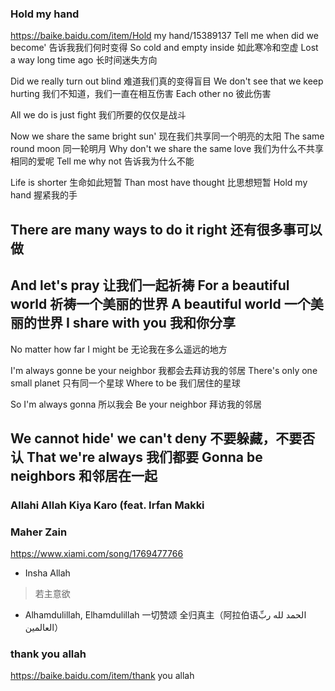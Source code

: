 ### Hold my hand
https://baike.baidu.com/item/Hold my hand/15389137
Tell me when did we become'
告诉我我们何时变得
So cold and empty inside
如此寒冷和空虚
Lost a way long time ago
长时间迷失方向

Did we really turn out blind
难道我们真的变得盲目
We don't see that we keep hurting
我们不知道，我们一直在相互伤害
Each other no
彼此伤害

All we do is just fight
我们所要的仅仅是战斗

Now we share the same bright sun'
现在我们共享同一个明亮的太阳
The same round moon
同一轮明月
Why don't we share the same love
我们为什么不共享相同的爱呢
Tell me why not
告诉我为什么不能

Life is shorter
生命如此短暂
Than most have thought
比思想短暂
Hold my hand
握紧我的手

There are many ways to do it right
还有很多事可以做
---
And let's pray
让我们一起祈祷
For a beautiful world
祈祷一个美丽的世界
A beautiful world
一个美丽的世界
I share with you
我和你分享
---
No matter how far I might be
无论我在多么遥远的地方

I'm always gonne be your neighbor
我都会去拜访我的邻居
There's only one small planet
只有同一个星球
Where to be
我们居住的星球

So I'm always gonna
所以我会
Be your neighbor
拜访我的邻居

We cannot hide' we can't deny
不要躲藏，不要否认
That we're always
我们都要
Gonna be neighbors
和邻居在一起
---
### Allahi Allah Kiya Karo (feat. Irfan Makki
### Maher Zain
https://www.xiami.com/song/1769477766
- Insha Allah
>若主意欲
- Alhamdulillah, Elhamdulillah 一切赞颂 全归真主（阿拉伯语الحمد لله ربِّ العالمين）
### thank you allah
https://baike.baidu.com/item/thank you allah